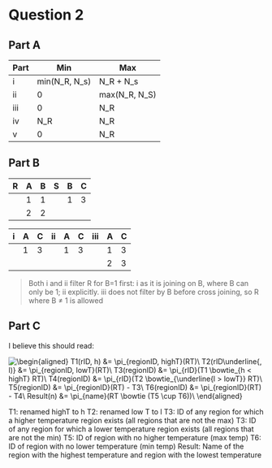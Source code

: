 # Question 2

## Part A

| Part | Min           | Max           |
|------|---------------|---------------|
| i    | min(N_R, N_s) | N_R + N_s     |
| ii   | 0             | max(N_R, N_S) |
| iii  | 0             | N_R           |
| iv   | N_R           | N_R           |
| v    | 0             | N_R           |

## Part B

| R | A | B | S | B | C |
|---|---|---|---|---|---|
|   | 1 | 1 |   | 1 | 3 |
|   | 2 | 2 |   |   |   |

| i | A | C | ii | A | C | iii | A | C |
|---|---|---|----|---|---|-----|---|---|
|   | 1 | 3 |    | 1 | 3 |     | 1 | 3 |
|   |   |   |    |   |   |     | 2 | 3 |

> Both i and ii filter R for B=1 first: i as it is joining on B, where B can only be 1; ii explicitly. iii does not filter by B before cross joining, so R where B ≠ 1 is allowed

## Part C
I believe this should read:

![\begin{aligned}
T1(rID, h) &= \pi_{regionID, highT}(RT)\\
T2(rID\underline{, l)} &= \pi_{regionID, lowT}(RT)\\
T3(regionID) &= \pi_{rID}(T1 \bowtie_{h < highT} RT)\\
T4(regionID) &= \pi_{rID}(T2 \bowtie_{\underline{l > lowT}} RT)\\
T5(regionID) &= \pi_{regionID}(RT) - T3\\
T6(regionID) &= \pi_{regionID}(RT) - T4\\
Result(n) &= \pi_{name}(RT \bowtie (T5 \cup T6))\\
\end{aligned}](https://render.githubusercontent.com/render/math?math=%5Cdisplaystyle+%5Cbegin%7Baligned%7D%0AT1%28rID%2C+h%29+%26%3D+%5Cpi_%7BregionID%2C+highT%7D%28RT%29%5C%5C%0AT2%28rID%5Cunderline%7B%2C+l%29%7D+%26%3D+%5Cpi_%7BregionID%2C+lowT%7D%28RT%29%5C%5C%0AT3%28regionID%29+%26%3D+%5Cpi_%7BrID%7D%28T1+%5Cbowtie_%7Bh+%3C+highT%7D+RT%29%5C%5C%0AT4%28regionID%29+%26%3D+%5Cpi_%7BrID%7D%28T2+%5Cbowtie_%7B%5Cunderline%7Bl+%3E+lowT%7D%7D+RT%29%5C%5C%0AT5%28regionID%29+%26%3D+%5Cpi_%7BregionID%7D%28RT%29+-+T3%5C%5C%0AT6%28regionID%29+%26%3D+%5Cpi_%7BregionID%7D%28RT%29+-+T4%5C%5C%0AResult%28n%29+%26%3D+%5Cpi_%7Bname%7D%28RT+%5Cbowtie+%28T5+%5Ccup+T6%29%29%5C%5C%0A%5Cend%7Baligned%7D)

T1: renamed highT to h
T2: renamed low T to l
T3: ID of any region for which a higher temperature region exists (all regions that are not the max)
T3: ID of any region for which a lower temperature region exists (all regions that are not the min)
T5: ID of region with no higher temperature (max temp)
T6: ID of region with no lower temperature (min temp)
Result: Name of the region with the highest temperature and region with the lowest temperature 

